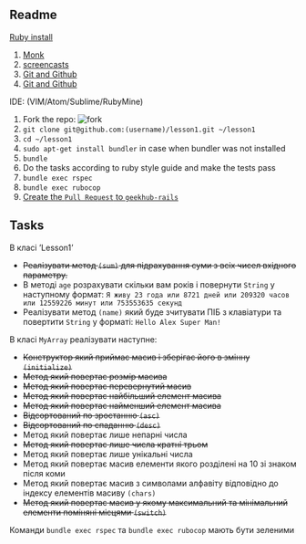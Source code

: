 Readme
-
[Ruby install](https://gist.github.com/galulex/2304847)

1. [Monk](https://rubymonk.com/)
2. [screencasts](http://ruby.hasbrains.org/screencasts)
3. [Git and Github](https://www.youtube.com/watch?v=uUuTYDg9XoI)
4. [Git and Github](https://try.github.io)

IDE: (VIM/Atom/Sublime/RubyMine)

1. Fork the repo: ![fork](http://kodi.wiki/images/d/d8/Github_fork.jpg)
2. `git clone git@github.com:(username)/lesson1.git ~/lesson1`
3. `cd ~/lesson1`
4. `sudo apt-get install bundler` in case when bundler was not installed
5. `bundle`
6. Do the tasks according to ruby style guide and make the tests pass
7. `bundle exec rspec`
8. `bundle exec rubocop`
9. [Create the `Pull Request` to `geekhub-rails`](https://help.github.com/articles/using-pull-requests/)

Tasks
-

В класі ’Lesson1’

- ~~Реалізувати метод `(sum)` для підрахування суми з всіх чисел вхідного параметру.~~
- В методі `age` розрахувати скільки вам років і повернути `String` у наступному формат:
`Я живу 23 года или 8721 дней или 209320 часов или 12559226 минут или 753553635 секунд`
- Реалізувати метод `(name)` який буде зчитувати ПІБ з клавіатури та повертити `String` у форматі:
`Hello Alex Super Man!`

В класі `MyArray` реалізувати наступне:

- ~~Конструктор який приймає масив і зберігає його в змінну `(initialize)`~~
- ~~Метод який повертає розмір масива~~
- ~~Метод який повертає перевернутий масив~~
- ~~Метод який повертає найбільший елемент масива~~
- ~~Метод який повертає найменший елемент масива~~
- ~~Відсортований по зростанню `(asc)`~~
- ~~Відсортований по спаданню `(desc)`~~
- Метод який повертає лише непарні числа
- ~~Метод який повертає лише числа кратні трьом~~
- Метод який повертає лише унікальні числа
- Метод який повертає масив елементи якого розділені на 10 зі знаком після коми
- Метод який повертає масив з символами алфавіту відповідно до індексу елементів масиву `(chars)`
- ~~Метод який повертає масив у якому максимальний та мінімальний елементи поміняні місцями `(switch)`~~

Команди `bundle exec rspec` та `bundle exec rubocop` мають бути зеленими
